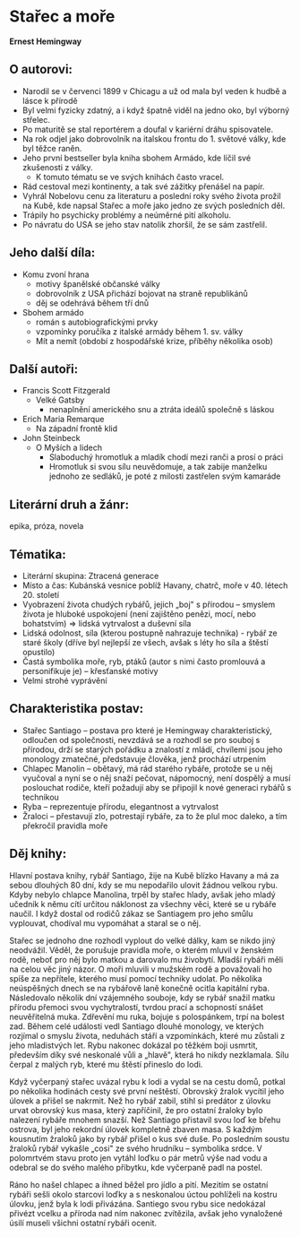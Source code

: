 
# Stařec a moře

**Ernest Hemingway**

## O autorovi:
- Narodil se v červenci 1899 v Chicagu a už od mala byl veden k hudbě a lásce k přírodě
- Byl velmi fyzicky zdatný, a i když špatně viděl na jedno oko, byl výborný střelec.
- Po maturitě se stal reportérem a doufal v kariérní dráhu spisovatele.
- Na rok odjel jako dobrovolník na italskou frontu do 1. světové války, kde byl těžce raněn.
- Jeho první bestseller byla kniha sbohem Armádo, kde líčil své zkušenosti z války. 
	- K tomuto tématu se ve svých knihách často vracel. 
- Rád cestoval mezi kontinenty, a tak své zážitky přenášel na papír. 
- Vyhrál Nobelovu cenu za literaturu a poslední roky svého života prožil na Kubě, kde napsal Stařec a moře jako jedno ze svých posledních děl.
- Trápily ho psychicky problémy a neúměrné pití alkoholu.
- Po návratu do USA se jeho stav natolik zhoršil, že se sám zastřelil.

## Jeho další díla:
- Komu zvoní hrana 
	- motivy španělské občanské války
	- dobrovolník z USA přichází bojovat na straně republikánů 
	- děj se odehrává během tří dnů
- Sbohem armádo 
	- román s autobiografickými prvky
	- vzpomínky poručíka z italské armády během 1. sv. války
	- Mít a nemít (období z hospodářské krize, příběhy několika osob)

## Další autoři:

- Francis Scott Fitzgerald 
	- Velké Gatsby 
		- nenaplnění amerického snu a ztráta ideálů společně s láskou 
-  Erich Maria Remarque 
	- Na západní frontě klid
- John Steinbeck 
	- O Myších a lidech 
		- Slaboduchý hromotluk a mladík chodí mezi ranči a prosí o práci
		- Hromotluk si svou sílu neuvědomuje, a tak zabije manželku jednoho ze sedláků, je poté z milosti zastřelen svým kamaráde

## Literární druh a žánr:
epika, próza, novela

## Tématika:

- Literární skupina: Ztracená generace
- Místo a čas: Kubánská vesnice poblíž Havany, chatrč, moře v 40. létech 20. století
- Vyobrazení života chudých rybářů, jejich „boj" s přírodou – smyslem života je hluboké uspokojení (není zajištěno penězi, mocí, nebo bohatstvím) =\> lidská vytrvalost a duševní síla
- Lidská odolnost, síla (kterou postupně nahrazuje technika) - rybář ze staré školy (dříve byl nejlepší ze všech, avšak s léty ho síla a štěstí opustilo)
- Častá symbolika moře, ryb, ptáků (autor s nimi často promlouvá a personifikuje je) – křesťanské motivy
- Velmi strohé vyprávění

## Charakteristika postav:

- Stařec Santiago – postava pro které je Hemingway charakteristický, odloučen od společnosti, nevzdává se a rozhodl se pro souboj s přírodou, drží se starých pořádku a znalostí z mládí, chvílemi jsou jeho monology zmatečné, představuje člověka, jenž prochází utrpením
- Chlapec Manolin – obětavý, má rád starého rybáře, protože se u něj vyučoval a nyní se o něj snaží pečovat, nápomocný, není dospělý a musí poslouchat rodiče, kteří požadují aby se připojil k nové generaci rybářů s technikou
- Ryba – reprezentuje přírodu, elegantnost a vytrvalost
- Žraloci – přestavují zlo, potrestají rybáře, za to že plul moc daleko, a tím překročil pravidla moře

## Děj knihy:

Hlavní postava knihy, rybář Santiago, žije na Kubě blízko Havany a má za sebou dlouhých 80 dní, kdy se mu nepodařilo ulovit žádnou velkou rybu. Kdyby nebylo chlapce Manolina, trpěl by stařec hlady, avšak jeho mladý učedník k němu cítí určitou náklonost za všechny věci, které se u rybáře naučil. I když dostal od rodičů zákaz se Santiagem pro jeho smůlu vyplouvat, chodíval mu vypomáhat a staral se o něj.

Stařec se jednoho dne rozhodl vyplout do velké dálky, kam se nikdo jiný neodvážil. Věděl, že porušuje pravidla moře, o kterém mluvil v ženském rodě, neboť pro něj bylo matkou a darovalo mu živobytí. Mladší rybáři měli na celou věc jiný názor. O moři mluvili v mužském rodě a považovali ho spíše za nepřítele, kterého musí pomocí techniky udolat. Po několika neúspěšných dnech se na rybářově laně konečně ocitla kapitální ryba. Následovalo několik dní vzájemného souboje, kdy se rybář snažil matku přírodu přemoci svou vychytralostí, tvrdou prací a schopností snášet neuvěřitelná muka. Zdřevění mu ruka, bojuje s polospánkem, trpí na bolest zad. Během celé události vedl Santiago dlouhé monology, ve kterých rozjímal o smyslu života, neduhách stáří a vzpomínkách, které mu zůstali z jeho mladistvých let. Rybu nakonec dokázal po těžkém boji usmrtit, především díky své neskonalé vůli a „hlavě", která ho nikdy nezklamala. Sílu čerpal z malých ryb, které mu štěstí přineslo do lodi.

Když vyčerpaný stařec uvázal rybu k lodi a vydal se na cestu domů, potkal po několika hodinách cesty své první neštěstí. Obrovský žralok vycítil jeho úlovek a přišel se nakrmit. Než ho rybář zabil, stihl si predátor z úlovku urvat obrovský kus masa, který zapříčinil, že pro ostatní žraloky bylo nalezení rybáře mnohem snazší. Než Santiago přistavil svou loď ke břehu ostrova, byl jeho rekordní úlovek kompletně zbaven masa. S každým kousnutím žraloků jako by rybář přišel o kus své duše. Po posledním soustu žraloků rybář vykašle „cosi" ze svého hrudníku – symbolika srdce. V polomrtvém stavu proto jen vytáhl loďku o pár metrů výše nad vodu a odebral se do svého malého příbytku, kde vyčerpaně padl na postel.

Ráno ho našel chlapec a ihned běžel pro jídlo a pití. Mezitím se ostatní rybáři sešli okolo starcovi loďky a s neskonalou úctou pohlíželi na kostru úlovku, jenž byla k lodi přivázána. Santiego svou rybu sice nedokázal přivézt vcelku a příroda nad ním nakonec zvítězila, avšak jeho vynaložené úsilí museli všichni ostatní rybáři ocenit.